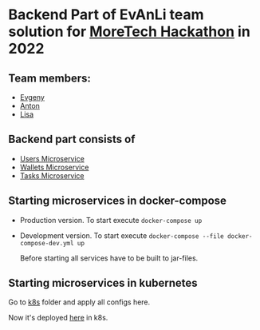 # Backend Part of EvAnLi team solution for [MoreTech Hackathon](https://moretech.vtb.ru/) in 2022

## Team members:
* [Evgeny](https://www.linkedin.com/in/evgeny-shurupov/)
* [Anton](https://github.com/uskov-anton)
* [Lisa](https://www.behance.net/lisasavelieva)

## Backend part consists of 
* [Users Microservice](/users)
* [Wallets Microservice](/wallets)
* [Tasks Microservice](/tasks)

## Starting microservices in docker-compose
* Production version. To start execute `docker-compose up`  
  
* Development version. To start execute `docker-compose --file docker-compose-dev.yml up`

  Before starting all services have to be built to jar-files.

## Starting microservices in kubernetes
Go to [k8s](/k8s) folder and apply all configs here. 

Now it's deployed [here](http://146.185.243.90/swagger-ui/index.html) in k8s. 